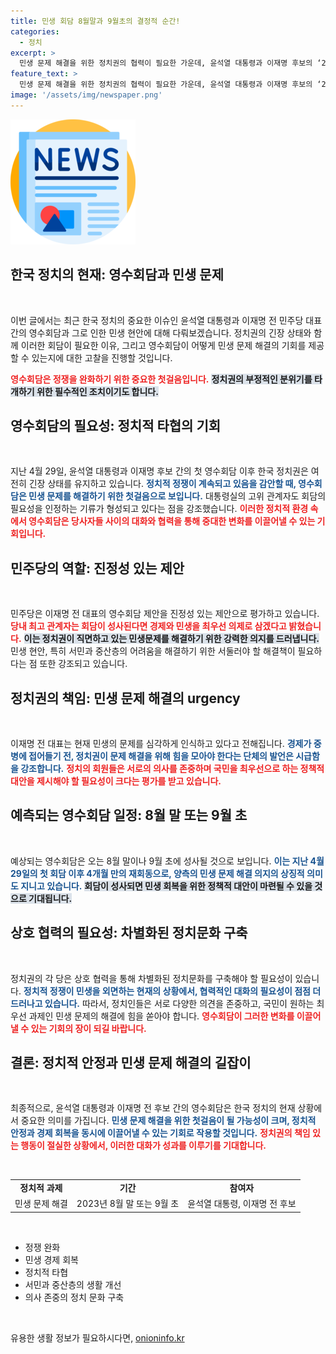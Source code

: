 ```yaml
---
title: 민생 회담 8월말과 9월초의 결정적 순간!
categories:
  - 정치
excerpt: >
  민생 문제 해결을 위한 정치권의 협력이 필요한 가운데, 윤석열 대통령과 이재명 후보의 ‘2차 영수회담’이 8월 말 혹은 9월 초 전격 성사될 전망이다. 이번 회담이 정치적 정쟁을 완화할 수 있을지 주목된다.
feature_text: >
  민생 문제 해결을 위한 정치권의 협력이 필요한 가운데, 윤석열 대통령과 이재명 후보의 ‘2차 영수회담’이 8월 말 혹은 9월 초 전격 성사될 전망이다. 이번 회담이 정치적 정쟁을 완화할 수 있을지 주목된다.
image: '/assets/img/newspaper.png'
---
```


<p><img src="/assets/img/newspaper.png" alt="kimp 속보" /></p>

<h2 data-ke-size="size26">한국 정치의 현재: 영수회담과 민생 문제</h2>

<p data-ke-size="size16">&nbsp;</p>

<p>이번 글에서는 최근 한국 정치의 중요한 이슈인 윤석열 대통령과 이재명 전 민주당 대표 간의 영수회담과 그로 인한 민생 현안에 대해 다뤄보겠습니다. 정치권의 긴장 상태와 함께 이러한 회담이 필요한 이유, 그리고 영수회담이 어떻게 민생 문제 해결의 기회를 제공할 수 있는지에 대한 고찰을 진행할 것입니다.</p>

<p><b><span style="color: #ee2323;">영수회담은 정쟁을 완화하기 위한 중요한 첫걸음입니다.</span></b> <b><span style="background-color: #21538527;">정치권의 부정적인 분위기를 타개하기 위한 필수적인 조치이기도 합니다.</span></b></p>

<h2 data-ke-size="size26">영수회담의 필요성: 정치적 타협의 기회</h2>

<p data-ke-size="size16">&nbsp;</p>

<p>지난 4월 29일, 윤석열 대통령과 이재명 후보 간의 첫 영수회담 이후 한국 정치권은 여전히 긴장 상태를 유지하고 있습니다. <b><span style="color: #1a5490;">정치적 정쟁이 계속되고 있음을 감안할 때, 영수회담은 민생 문제를 해결하기 위한 첫걸음으로 보입니다.</span></b> 대통령실의 고위 관계자도 회담의 필요성을 인정하는 기류가 형성되고 있다는 점을 강조했습니다. <b><span style="color: #ee2323;">이러한 정치적 환경 속에서 영수회담은 당사자들 사이의 대화와 협력을 통해 중대한 변화를 이끌어낼 수 있는 기회입니다.</span></b></p>

<h2 data-ke-size="size26">민주당의 역할: 진정성 있는 제안</h2>

<p data-ke-size="size16">&nbsp;</p>

<p>민주당은 이재명 전 대표의 영수회담 제안을 진정성 있는 제안으로 평가하고 있습니다. <b><span style="color: #ee2323;">당내 최고 관계자는 회담이 성사된다면 경제와 민생을 최우선 의제로 삼겠다고 밝혔습니다.</span></b> <b><span style="background-color: #21538527;">이는 정치권이 직면하고 있는 민생문제를 해결하기 위한 강력한 의지를 드러냅니다.</span></b> 민생 현안, 특히 서민과 중산층의 어려움을 해결하기 위한 서둘러야 할 해결책이 필요하다는 점 또한 강조되고 있습니다.</p>

<h2 data-ke-size="size26">정치권의 책임: 민생 문제 해결의 urgency</h2>

<p data-ke-size="size16">&nbsp;</p>

<p>이재명 전 대표는 현재 민생의 문제를 심각하게 인식하고 있다고 전해집니다. <b><span style="color: #1a5490;">경제가 중병에 접어들기 전, 정치권이 문제 해결을 위해 힘을 모아야 한다는 단체의 발언은 시급함을 강조합니다.</span></b> <b><span style="color: #ee2323;">정치의 회원들은 서로의 의사를 존중하며 국민을 최우선으로 하는 정책적 대안을 제시해야 할 필요성이 크다는 평가를 받고 있습니다.</span></b></p>

<h2 data-ke-size="size26">예측되는 영수회담 일정: 8월 말 또는 9월 초</h2>

<p data-ke-size="size16">&nbsp;</p>

<p>예상되는 영수회담은 오는 8월 말이나 9월 초에 성사될 것으로 보입니다. <b><span style="color: #1a5490;">이는 지난 4월 29일의 첫 회담 이후 4개월 만의 재회동으로, 양측의 민생 문제 해결 의지의 상징적 의미도 지니고 있습니다.</span></b> <b><span style="background-color: #21538527;">회담이 성사되면 민생 회복을 위한 정책적 대안이 마련될 수 있을 것으로 기대됩니다.</span></b></p>

<h2 data-ke-size="size26">상호 협력의 필요성: 차별화된 정치문화 구축</h2>

<p data-ke-size="size16">&nbsp;</p>

<p>정치권의 각 당은 상호 협력을 통해 차별화된 정치문화를 구축해야 할 필요성이 있습니다. <b><span style="color: #1a5490;">정치적 정쟁이 민생을 외면하는 현재의 상황에서, 협력적인 대화의 필요성이 점점 더 드러나고 있습니다.</span></b> 따라서, 정치인들은 서로 다양한 의견을 존중하고, 국민이 원하는 최우선 과제인 민생 문제의 해결에 힘을 쏟아야 합니다. <b><span style="color: #ee2323;">영수회담이 그러한 변화를 이끌어낼 수 있는 기회의 장이 되길 바랍니다.</span></b></p>

<h2 data-ke-size="size26">결론: 정치적 안정과 민생 문제 해결의 길잡이</h2>

<p data-ke-size="size16">&nbsp;</p>

<p>최종적으로, 윤석열 대통령과 이재명 전 후보 간의 영수회담은 한국 정치의 현재 상황에서 중요한 의미를 가집니다. <b><span style="color: #1a5490;">민생 문제 해결을 위한 첫걸음이 될 가능성이 크며, 정치적 안정과 경제 회복을 동시에 이끌어낼 수 있는 기회로 작용할 것입니다.</span></b> <b><span style="color: #ee2323;">정치권의 책임 있는 행동이 절실한 상황에서, 이러한 대화가 성과를 이루기를 기대합니다.</span></b> </p>

<p data-ke-size="size16">&nbsp;</p>

<table style="width: 100%; border-collapse: collapse; border: none;">
<tr>
<td style="text-align: center; height: 17px;"><b>정치적 과제</b></td>
<td style="text-align: center; height: 17px;"><b>기간</b></td>
<td style="text-align: center; height: 17px;"><b>참여자</b></td>
</tr>
<tr>
<td style="text-align: center; height: 17px;">민생 문제 해결</td>
<td style="text-align: center; height: 17px;">2023년 8월 말 또는 9월 초</td>
<td style="text-align: center; height: 17px;">윤석열 대통령, 이재명 전 후보</td>
</tr>
</table>

<p data-ke-size="size16">&nbsp;</p>

<ul>
<li>정쟁 완화</li>
<li>민생 경제 회복</li>
<li>정치적 타협</li>
<li>서민과 중산층의 생활 개선</li>
<li>의사 존중의 정치 문화 구축</li>
</ul>

<p data-ke-size="size16">&nbsp;</p>
유용한 생활 정보가 필요하시다면, <a href="https://onioninfo.kr" rel="dofollow">onioninfo.kr</a>


